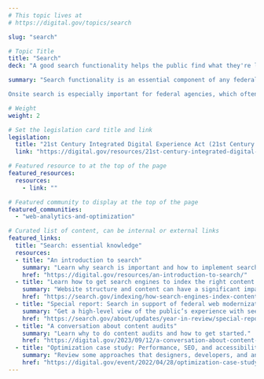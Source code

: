 ```yaml
---
# This topic lives at
# https://digital.gov/topics/search

slug: "search"

# Topic Title
title: "Search"
deck: "A good search functionality helps the public find what they're looking for quickly and easily."

summary: "Search functionality is an essential component of any federal agency website. It is a critical part of providing a positive user experience. 

Onsite search is especially important for federal agencies, which often have complex websites with large amounts of information. A well-designed search function can help users navigate this complexity and find the information they need quickly and easily."

# Weight
weight: 2

# Set the legislation card title and link
legislation:
  title: "21st Century Integrated Digital Experience Act (21st Century IDEA) & Section III.A.4 of M-23-22"
  link: "https://digital.gov/resources/21st-century-integrated-digital-experience-act/"

# Featured resource to at the top of the page
featured_resources:
  resources:
    - link: ""

# Featured community to display at the top of the page
featured_communities:
  - "web-analytics-and-optimization"

# Curated list of content, can be internal or external links
featured_links:
  title: "Search: essential knowledge"
  resources:
  - title: "An introduction to search"
    summary: "Learn why search is important and how to implement search functionality well."
    href: "https://digital.gov/resources/an-introduction-to-search/"
  - title: "Learn how to get search engines to index the right content for better discoverability"
    summary: "Website structure and content can have a significant impact on the ability of search engines to provide a good search experience. Find all you need to know to get search right on your website."
    href: "https://search.gov/indexing/how-search-engines-index-content-better-discoverability.html"
  - title: "Special report: Search in support of federal web modernization"
    summary: "Get a high-level view of the public’s experience with seeking services and information from federal government websites that use Search.gov."
    href: "https://search.gov/about/updates/year-in-review/special-report/overview.html "
  - title: "A conversation about content audits"
    summary: "Learn why to do content audits and how to get started."
    href: "https://digital.gov/2023/09/12/a-conversation-about-content-audits/"
  - title: "Optimization case study: Performance, SEO, and accessibility with CFPB"
    summary: "Review some approaches that designers, developers, and analytics specialists at the Consumer Financial Protection Bureau (CFPB) use to build search engine optimization (SEO) and accessibility testing into their design and development practices."
    href: "https://digital.gov/event/2022/04/28/optimization-case-study-performance-seo-and-accessibility-with-cfpb/"
---
```

